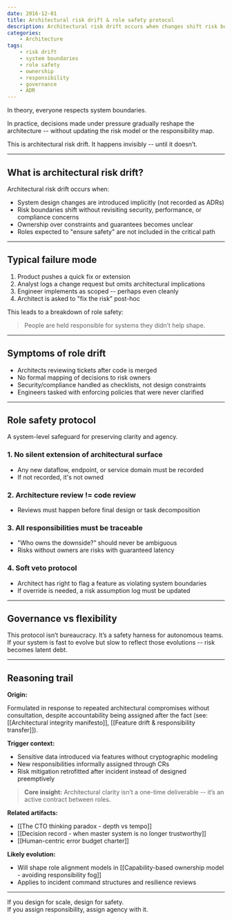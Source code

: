 ```yaml
---
date: 2016-12-01
title: Architectural risk drift & role safety protocol
description: Architectural risk drift occurs when changes shift risk boundaries without updating models or roles; role safety protocols ensure traceability, ownership, and proactive risk governance.
categories:
    - Architecture
tags:
    - risk drift
    - system boundaries
    - role safety
    - ownership
    - responsibility
    - governance
    - ADR
---
```


In theory, everyone respects system boundaries.  

In practice, decisions made under pressure gradually reshape the architecture -- without updating the risk model or the responsibility map.

This is architectural risk drift. It happens invisibly -- until it doesn’t.

---

## What is architectural risk drift?

Architectural risk drift occurs when:

- System design changes are introduced implicitly (not recorded as ADRs)
- Risk boundaries shift without revisiting security, performance, or compliance concerns
- Ownership over constraints and guarantees becomes unclear
- Roles expected to "ensure safety" are not included in the critical path

---

## Typical failure mode

1. Product pushes a quick fix or extension
2. Analyst logs a change request but omits architectural implications
3. Engineer implements as scoped -- perhaps even cleanly
4. Architect is asked to "fix the risk” post-hoc

This leads to a breakdown of role safety:  

> People are held responsible for systems they didn’t help shape.

---

## Symptoms of role drift

- Architects reviewing tickets after code is merged  
- No formal mapping of decisions to risk owners  
- Security/compliance handled as checklists, not design constraints  
- Engineers tasked with enforcing policies that were never clarified

---

## Role safety protocol

A system-level safeguard for preserving clarity and agency.

### 1. No silent extension of architectural surface

- Any new dataflow, endpoint, or service domain must be recorded
- If not recorded, it's not owned

### 2. Architecture review != code review

- Reviews must happen before final design or task decomposition

### 3. All responsibilities must be traceable

- "Who owns the downside?” should never be ambiguous  
- Risks without owners are risks with guaranteed latency

### 4. Soft veto protocol

- Architect has right to flag a feature as violating system boundaries
- If override is needed, a risk assumption log must be updated

---

## Governance vs flexibility

This protocol isn’t bureaucracy. It’s a safety harness for autonomous teams. If your system is fast to evolve but slow to reflect those evolutions -- risk becomes latent debt.

---

## Reasoning trail

**Origin:**  

Formulated in response to repeated architectural compromises without consultation, despite accountability being assigned after the fact (see:  [[Architectural integrity manifesto]], [[Feature drift & responsibility transfer]]).

**Trigger context:**

- Sensitive data introduced via features without cryptographic modeling  
- New responsibilities informally assigned through CRs  
- Risk mitigation retrofitted after incident instead of designed preemptively

> **Core insight:** Architectural clarity isn’t a one-time deliverable -- it’s an active contract between roles.

**Related artifacts:**

- [[The CTO thinking paradox - depth vs tempo]]
- [[Decision record - when master system is no longer trustworthy]]
- [[Human-centric error budget charter]]

**Likely evolution:**

- Will shape role alignment models in [[Capability-based ownership model - avoiding responsibility fog]]
- Applies to incident command structures and resilience reviews

---

If you design for scale, design for safety.  
If you assign responsibility, assign agency with it.
